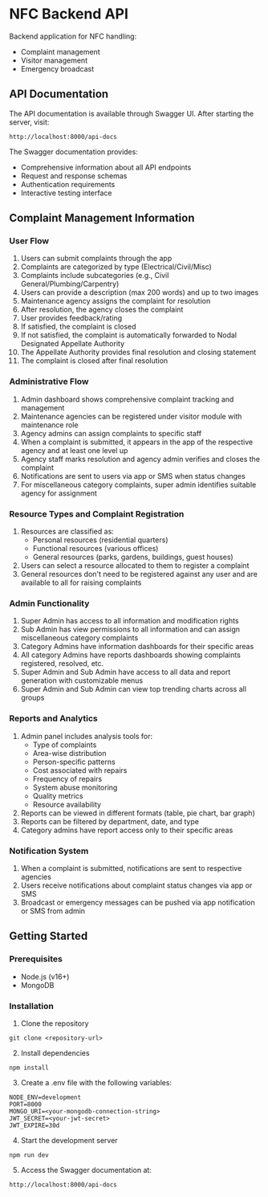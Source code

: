 # NFC Backend API

Backend application for NFC handling:

- Complaint management
- Visitor management
- Emergency broadcast

## API Documentation

The API documentation is available through Swagger UI. After starting the server, visit:

```
http://localhost:8000/api-docs
```

The Swagger documentation provides:

- Comprehensive information about all API endpoints
- Request and response schemas
- Authentication requirements
- Interactive testing interface

## Complaint Management Information

### User Flow

1. Users can submit complaints through the app
2. Complaints are categorized by type (Electrical/Civil/Misc)
3. Complaints include subcategories (e.g., Civil General/Plumbing/Carpentry)
4. Users can provide a description (max 200 words) and up to two images
5. Maintenance agency assigns the complaint for resolution
6. After resolution, the agency closes the complaint
7. User provides feedback/rating
8. If satisfied, the complaint is closed
9. If not satisfied, the complaint is automatically forwarded to Nodal Designated Appellate Authority
10. The Appellate Authority provides final resolution and closing statement
11. The complaint is closed after final resolution

### Administrative Flow

1. Admin dashboard shows comprehensive complaint tracking and management
2. Maintenance agencies can be registered under visitor module with maintenance role
3. Agency admins can assign complaints to specific staff
4. When a complaint is submitted, it appears in the app of the respective agency and at least one level up
5. Agency staff marks resolution and agency admin verifies and closes the complaint
6. Notifications are sent to users via app or SMS when status changes
7. For miscellaneous category complaints, super admin identifies suitable agency for assignment

### Resource Types and Complaint Registration

1. Resources are classified as:
   - Personal resources (residential quarters)
   - Functional resources (various offices)
   - General resources (parks, gardens, buildings, guest houses)
2. Users can select a resource allocated to them to register a complaint
3. General resources don't need to be registered against any user and are available to all for raising complaints

### Admin Functionality

1. Super Admin has access to all information and modification rights
2. Sub Admin has view permissions to all information and can assign miscellaneous category complaints
3. Category Admins have information dashboards for their specific areas
4. All category Admins have reports dashboards showing complaints registered, resolved, etc.
5. Super Admin and Sub Admin have access to all data and report generation with customizable menus
6. Super Admin and Sub Admin can view top trending charts across all groups

### Reports and Analytics

1. Admin panel includes analysis tools for:
   - Type of complaints
   - Area-wise distribution
   - Person-specific patterns
   - Cost associated with repairs
   - Frequency of repairs
   - System abuse monitoring
   - Quality metrics
   - Resource availability
2. Reports can be viewed in different formats (table, pie chart, bar graph)
3. Reports can be filtered by department, date, and type
4. Category admins have report access only to their specific areas

### Notification System

1. When a complaint is submitted, notifications are sent to respective agencies
2. Users receive notifications about complaint status changes via app or SMS
3. Broadcast or emergency messages can be pushed via app notification or SMS from admin

## Getting Started

### Prerequisites

- Node.js (v16+)
- MongoDB

### Installation

1. Clone the repository

```
git clone <repository-url>
```

2. Install dependencies

```
npm install
```

3. Create a .env file with the following variables:

```
NODE_ENV=development
PORT=8000
MONGO_URI=<your-mongodb-connection-string>
JWT_SECRET=<your-jwt-secret>
JWT_EXPIRE=30d
```

4. Start the development server

```
npm run dev
```

5. Access the Swagger documentation at:

```
http://localhost:8000/api-docs
```
